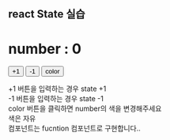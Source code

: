 ## react State 실습

# number : 0
<button>+1</button>
<button>-1</button>
<button> color </button>
<p>
+1 버튼을 입력하는 경우 state +1 <br>
-1 버튼을 입력하는 경우 state -1 <br>
color 버튼을 클릭하면 number의 색을 변경해주세요  <br>
색은 자유
<br>
컴포넌트는 fucntion 컴포넌트로 구현합니다..
</p>